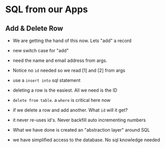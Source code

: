 # SQL from our Apps

## Add & Delete Row

- We are getting the hand of this now.   Lets "add" a record
- new switch case for "add"
- need the name and email address from args.
- Notice no `id` needed so we read [1] and [2] from args
- use a `insert into` sql statement

- deleting a row is the easiest.  All we need is the ID
- `delete from table`. a `where` is critical here now

- if we delete a row and add another.  What `id` will it get?
- it never re-uses id's.  Never backfill auto incrementing numbers

- What we have done is created an "abstraction layer" around SQL
- we have simplified access to the database. No sql knowledge needed